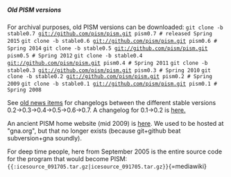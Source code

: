 ##### Old PISM versions

For archival purposes, old PISM versions can be downloaded:
`git clone -b stable0.7 `[`git://github.com/pism/pism.git`](git://github.com/pism/pism.git)` pism0.7 # released Spring 2015`
`git clone -b stable0.6 `[`git://github.com/pism/pism.git`](git://github.com/pism/pism.git)` pism0.6 # Spring 2014`
`git clone -b stable0.5 `[`git://github.com/pism/pism.git`](git://github.com/pism/pism.git)` pism0.5 # Spring 2012`
`git clone -b stable0.4 `[`git://github.com/pism/pism.git`](git://github.com/pism/pism.git)` pism0.4 # Spring 2011`
`git clone -b stable0.3 `[`git://github.com/pism/pism.git`](git://github.com/pism/pism.git)` pism0.3 # Spring 2010`
`git clone -b stable0.2 `[`git://github.com/pism/pism.git`](git://github.com/pism/pism.git)` pism0.2 # Spring 2009`
`git clone -b stable0.1 `[`git://github.com/pism/pism.git`](git://github.com/pism/pism.git)` pism0.1 # Spring 2008`

See [old news items](old_news) for changelogs between the
different stable versions 0.2-\>0.3-\>0.4-\>0.5-\>0.6-\>0.7. A changelog
for 0.1-\>0.2 is
[here.](http://www.pism-docs.org/old_website/changes01to02.html)

An ancient PISM home website (mid 2009) is
[here](http://www.pism-docs.org/old_website/). We used to be
hosted at \"gna.org\", but that no longer exists (because git+github
beat subversion+gna soundly).

For deep time people, here from September 2005 is the entire source code
for the program that would become PISM:
`{{:icesource_091705.tar.gz|icesource_091705.tar.gz}}`{=mediawiki}
